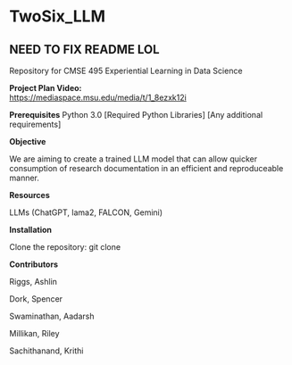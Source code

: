 # TwoSix_LLM  
## NEED TO FIX README LOL
Repository for CMSE 495 Experiential Learning in Data Science

**Project Plan Video:**  
https://mediaspace.msu.edu/media/t/1_8ezxk12i  

**Prerequisites**
Python 3.0
[Required Python Libraries]
[Any additional requirements]

**Objective**

We are aiming to create a trained LLM model that can allow quicker consumption of research documentation in an efficient and reproduceable manner.

**Resources**

LLMs (ChatGPT, lama2, FALCON, Gemini) 

**Installation**

Clone the repository: git clone 

**Contributors**

Riggs, Ashlin

Dork, Spencer

Swaminathan, Aadarsh

Millikan, Riley

Sachithanand, Krithi
